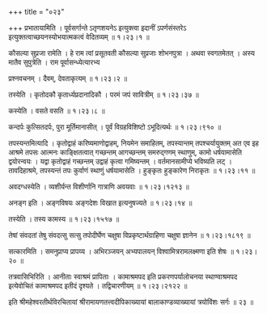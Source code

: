 +++
title = "०२३"

+++
प्रभातायामिति । पूर्वसर्गान्ते ऽतृणशयनेऽ इत्युक्त्वा इदानीं ऽपर्णसंस्तरेऽ इत्युक्तत्वाच्छयनस्योभयात्मकत्वं वेदितव्यम्  ॥  १।२३।१ ॥   

  

कौसल्या सुप्रजा रामेति । हे राम त्वां प्रसूतवती कौसल्या सुप्रजाः शोभनपुत्रा । अथवा स्वगतमेतत् । अस्य मातैव सुपुत्रेति । राम पूर्वासन्ध्येत्यारभ्य  

प्रश्नवचनम् । दैवम्, देवताकृत्यम्  ॥  १।२३।२ ॥   

  

तस्येति । कृतोदकौ कृतार्ध्यप्रदानादिकौ । परमं जपं सावित्रीम्  ॥  १।२३।३७ ॥   

  

कस्येति । वसते वसति  ॥  १।२३।८ ॥   

  

कन्दर्पः कुत्सितदर्पः, पुरा मूर्तिमानासीत् । पूर्वं विग्रहविशिष्टो ऽभूदित्यर्थः  ॥  १।२३।९१० ॥   

  

तपस्यन्तमित्यादि । कृतोद्वाहं करिष्यमाणोद्वाहम्, नियमेन समाहितम्, तपस्यान्तम् तपश्चर्यायुक्तम् अत एव इह आश्रमे तपसः आत्मनः काङ्क्षितत्वात् गच्छन्तम् आगच्छन्तम् समरुद्गणम् स्थाणुम्, कामो धर्षयामासेति द्वयोरन्वयः । यद्वा कृतोद्वाहं गच्छन्तम् उद्वाहं कृत्वा गमिष्यन्तम् । वर्तमानसामीप्ये भविष्यति लट् । तावदिहाश्रमे, तपस्यन्तं तपः कुर्वाणं स्थाणुं धर्षयामासेति । हुङ्कृतः हुङ्कारेण निराकृतः  ॥  १।२३।११ ॥   

  

अवदग्धस्येति । व्यशीर्यन्त विशीर्णानि गात्राणि अवयवाः  ॥  १।२३।१२१३ ॥   

  

अनङ्ग इति । अङ्गविषयः अङ्गदेशः विखात इत्यनुषज्यते  ॥  १।२३।१४ ॥   

  

तस्येति । तस्य कामस्य  ॥  १।२३।१५१७ ॥   

  

तेषां संवदतां तेषु संवदत्सु सत्सु तपोदीर्घेण चक्षुषा विप्रकृष्टार्थग्राहिणा चक्षुषा ज्ञानेन  ॥  १।२३।१८१९ ॥   

  

सत्कारमिति । समनुप्राप्य प्रापय्य । अभिरञ्जयन् अभ्यपालयन् विश्वामित्ररामलक्ष्मणा इति शेषः  ॥  १।२३।२० ॥   

  

तत्रवासिभिरिति । आनीताः स्वाश्रमं प्रापिताः । कामाश्रमपद इति प्रकरणपर्यालोचनया स्थाण्वाश्रमपद इत्येवोचितं कामाश्रमपद इतीदं दृश्यते । तद्विचारणीयम्  ॥  १।२३।२१२२ ॥   

  

इति श्रीमहेश्वरतीर्थविरचितायां श्रीरामायणतत्त्वदीपिकाख्यायां बालाकाण्डव्याख्यायां त्रयोविंशः सर्गः  ॥  २३  ॥   

  

  

